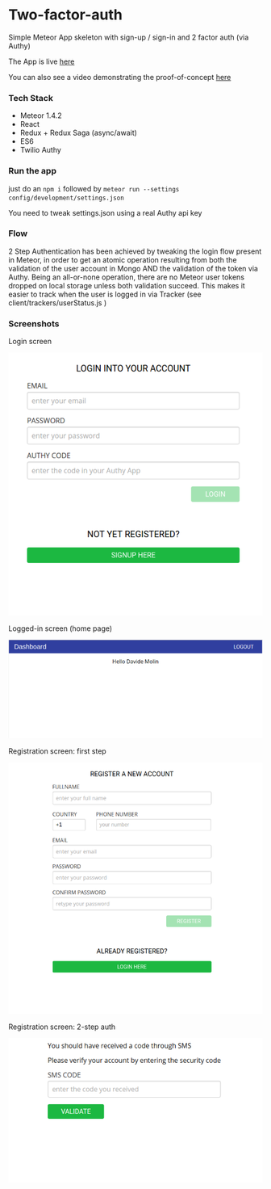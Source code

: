 Two-factor-auth
================================================================================

Simple Meteor App skeleton with sign-up / sign-in and 2 factor auth (via Authy)

The App is live [here](http://tfa.davidemolin.com)

You can also see a video demonstrating the proof-of-concept [here](https://vimeo.com/189141783)


### Tech Stack ###

- Meteor 1.4.2
- React
- Redux + Redux Saga (async/await)
- ES6
- Twilio Authy

### Run the app

just do an `npm i`
followed by `meteor run --settings config/development/settings.json`

You need to tweak settings.json using a real Authy api key

### Flow ###

2 Step Authentication has been achieved by tweaking the login flow present in Meteor, in order to get an atomic operation resulting from both the validation of the user account in Mongo AND the validation of the token via Authy.
Being an all-or-none operation, there are no Meteor user tokens dropped on local storage unless both validation succeed. This makes it easier to track when the user is logged in via Tracker (see client/trackers/userStatus.js )


### Screenshots ###

Login screen

![Login](/README/login.png?raw=true)

Logged-in screen (home page)

![LoggedIn](/README/logged-in.png?raw=true)

Registration screen: first step

![Reg1](/README/register-1.png?raw=true)

Registration screen: 2-step auth

![Reg2](/README/register-2.png?raw=true)


